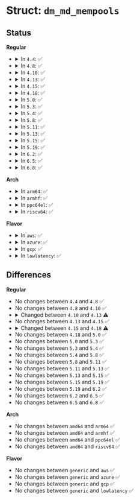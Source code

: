 # Struct: <code>dm_md_mempools</code>

## Status
<b>Regular</b>
<ul>
<li>
<details>
<summary>In <code>4.4</code>: ✅</summary>

```c
struct dm_md_mempools {
    mempool_t *io_pool;
    mempool_t *rq_pool;
    struct bio_set *bs;
};
```
</details>
</li>
<li>
<details>
<summary>In <code>4.8</code>: ✅</summary>

```c
struct dm_md_mempools {
    mempool_t *io_pool;
    mempool_t *rq_pool;
    struct bio_set *bs;
};
```
</details>
</li>
<li>
<details>
<summary>In <code>4.10</code>: ✅</summary>

```c
struct dm_md_mempools {
    mempool_t *io_pool;
    mempool_t *rq_pool;
    struct bio_set *bs;
};
```
</details>
</li>
<li>
<details>
<summary>In <code>4.13</code>: ✅</summary>

```c
struct dm_md_mempools {
    mempool_t *io_pool;
    struct bio_set *bs;
};
```
</details>
</li>
<li>
<details>
<summary>In <code>4.15</code>: ✅</summary>

```c
struct dm_md_mempools {
    mempool_t *io_pool;
    struct bio_set *bs;
};
```
</details>
</li>
<li>
<details>
<summary>In <code>4.18</code>: ✅</summary>

```c
struct dm_md_mempools {
    struct bio_set bs;
    struct bio_set io_bs;
};
```
</details>
</li>
<li>
<details>
<summary>In <code>5.0</code>: ✅</summary>

```c
struct dm_md_mempools {
    struct bio_set bs;
    struct bio_set io_bs;
};
```
</details>
</li>
<li>
<details>
<summary>In <code>5.3</code>: ✅</summary>

```c
struct dm_md_mempools {
    struct bio_set bs;
    struct bio_set io_bs;
};
```
</details>
</li>
<li>
<details>
<summary>In <code>5.4</code>: ✅</summary>

```c
struct dm_md_mempools {
    struct bio_set bs;
    struct bio_set io_bs;
};
```
</details>
</li>
<li>
<details>
<summary>In <code>5.8</code>: ✅</summary>

```c
struct dm_md_mempools {
    struct bio_set bs;
    struct bio_set io_bs;
};
```
</details>
</li>
<li>
<details>
<summary>In <code>5.11</code>: ✅</summary>

```c
struct dm_md_mempools {
    struct bio_set bs;
    struct bio_set io_bs;
};
```
</details>
</li>
<li>
<details>
<summary>In <code>5.13</code>: ✅</summary>

```c
struct dm_md_mempools {
    struct bio_set bs;
    struct bio_set io_bs;
};
```
</details>
</li>
<li>
<details>
<summary>In <code>5.15</code>: ✅</summary>

```c
struct dm_md_mempools {
    struct bio_set bs;
    struct bio_set io_bs;
};
```
</details>
</li>
<li>
<details>
<summary>In <code>5.19</code>: ✅</summary>

```c
struct dm_md_mempools {
    struct bio_set bs;
    struct bio_set io_bs;
};
```
</details>
</li>
<li>
<details>
<summary>In <code>6.2</code>: ✅</summary>

```c
struct dm_md_mempools {
    struct bio_set bs;
    struct bio_set io_bs;
};
```
</details>
</li>
<li>
<details>
<summary>In <code>6.5</code>: ✅</summary>

```c
struct dm_md_mempools {
    struct bio_set bs;
    struct bio_set io_bs;
};
```
</details>
</li>
<li>
<details>
<summary>In <code>6.8</code>: ✅</summary>

```c
struct dm_md_mempools {
    struct bio_set bs;
    struct bio_set io_bs;
};
```
</details>
</li>
</ul>
<b>Arch</b>
<ul>
<li>
<details>
<summary>In <code>arm64</code>: ✅</summary>

```c
struct dm_md_mempools {
    struct bio_set bs;
    struct bio_set io_bs;
};
```
</details>
</li>
<li>
<details>
<summary>In <code>armhf</code>: ✅</summary>

```c
struct dm_md_mempools {
    struct bio_set bs;
    struct bio_set io_bs;
};
```
</details>
</li>
<li>
<details>
<summary>In <code>ppc64el</code>: ✅</summary>

```c
struct dm_md_mempools {
    struct bio_set bs;
    struct bio_set io_bs;
};
```
</details>
</li>
<li>
<details>
<summary>In <code>riscv64</code>: ✅</summary>

```c
struct dm_md_mempools {
    struct bio_set bs;
    struct bio_set io_bs;
};
```
</details>
</li>
</ul>
<b>Flavor</b>
<ul>
<li>
<details>
<summary>In <code>aws</code>: ✅</summary>

```c
struct dm_md_mempools {
    struct bio_set bs;
    struct bio_set io_bs;
};
```
</details>
</li>
<li>
<details>
<summary>In <code>azure</code>: ✅</summary>

```c
struct dm_md_mempools {
    struct bio_set bs;
    struct bio_set io_bs;
};
```
</details>
</li>
<li>
<details>
<summary>In <code>gcp</code>: ✅</summary>

```c
struct dm_md_mempools {
    struct bio_set bs;
    struct bio_set io_bs;
};
```
</details>
</li>
<li>
<details>
<summary>In <code>lowlatency</code>: ✅</summary>

```c
struct dm_md_mempools {
    struct bio_set bs;
    struct bio_set io_bs;
};
```
</details>
</li>
</ul>

## Differences
<b>Regular</b>
<ul>
<li>
No changes between <code>4.4</code> and <code>4.8</code> ✅
</li>
<li>
No changes between <code>4.8</code> and <code>4.10</code> ✅
</li>
<li>
<details>
<summary>Changed between <code>4.10</code> and <code>4.13</code> ⚠️</summary>
<ul>
<li>
<b>Field removed. </b>
<code>mempool_t *rq_pool</code>
</li>
</ul>
</details>
</li>
<li>
No changes between <code>4.13</code> and <code>4.15</code> ✅
</li>
<li>
<details>
<summary>Changed between <code>4.15</code> and <code>4.18</code> ⚠️</summary>
<ul>
<li>
<b>Field added. </b>
<code>struct bio_set io_bs</code>
</li>
<li>
<b>Field removed. </b>
<code>mempool_t *io_pool</code>
</li>
<li>
<b>Field type changed. </b>
<code>struct bio_set *bs</code> ➡️ <code>struct bio_set bs</code>
</li>
</ul>
</details>
</li>
<li>
No changes between <code>4.18</code> and <code>5.0</code> ✅
</li>
<li>
No changes between <code>5.0</code> and <code>5.3</code> ✅
</li>
<li>
No changes between <code>5.3</code> and <code>5.4</code> ✅
</li>
<li>
No changes between <code>5.4</code> and <code>5.8</code> ✅
</li>
<li>
No changes between <code>5.8</code> and <code>5.11</code> ✅
</li>
<li>
No changes between <code>5.11</code> and <code>5.13</code> ✅
</li>
<li>
No changes between <code>5.13</code> and <code>5.15</code> ✅
</li>
<li>
No changes between <code>5.15</code> and <code>5.19</code> ✅
</li>
<li>
No changes between <code>5.19</code> and <code>6.2</code> ✅
</li>
<li>
No changes between <code>6.2</code> and <code>6.5</code> ✅
</li>
<li>
No changes between <code>6.5</code> and <code>6.8</code> ✅
</li>
</ul>
<b>Arch</b>
<ul>
<li>
No changes between <code>amd64</code> and <code>arm64</code> ✅
</li>
<li>
No changes between <code>amd64</code> and <code>armhf</code> ✅
</li>
<li>
No changes between <code>amd64</code> and <code>ppc64el</code> ✅
</li>
<li>
No changes between <code>amd64</code> and <code>riscv64</code> ✅
</li>
</ul>
<b>Flavor</b>
<ul>
<li>
No changes between <code>generic</code> and <code>aws</code> ✅
</li>
<li>
No changes between <code>generic</code> and <code>azure</code> ✅
</li>
<li>
No changes between <code>generic</code> and <code>gcp</code> ✅
</li>
<li>
No changes between <code>generic</code> and <code>lowlatency</code> ✅
</li>
</ul>
